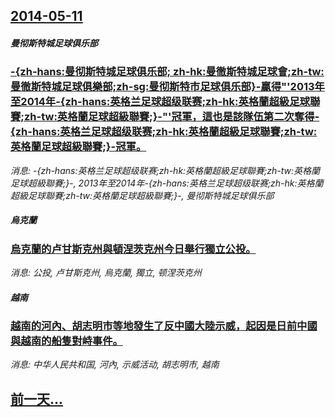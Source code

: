 ## [2014-05-11](/news/2014/05/11/index.md)

##### 曼彻斯特城足球俱乐部
### [ -{zh-hans:曼彻斯特城足球俱乐部; zh-hk:曼徹斯特城足球會;zh-tw:曼徹斯特城足球俱樂部;zh-sg:曼彻斯特市足球俱乐部}-贏得"'2013年至2014年-{zh-hans:英格兰足球超级联赛;zh-hk:英格蘭超級足球聯賽;zh-tw:英格蘭足球超級聯賽;}-"'冠軍，這也是該隊伍第二次奪得-{zh-hans:英格兰足球超级联赛;zh-hk:英格蘭超級足球聯賽;zh-tw:英格蘭足球超級聯賽;}-冠軍。 ](/news/2014/05/11/zh-hans-曼彻斯特城足球俱乐部-zh-hk-曼徹斯特城足球會-zh-tw-曼徹斯特城足球俱樂部-zh-sg.md)
_消息: -{zh-hans:英格兰足球超级联赛;zh-hk:英格蘭超級足球聯賽;zh-tw:英格蘭足球超級聯賽;}-, 2013年至2014年-{zh-hans:英格兰足球超级联赛;zh-hk:英格蘭超級足球聯賽;zh-tw:英格蘭足球超級聯賽;}-, 曼彻斯特城足球俱乐部_

##### 烏克蘭
### [ 烏克蘭的卢甘斯克州與頓涅茨克州今日舉行獨立公投。](/news/2014/05/11/烏克蘭的卢甘斯克州與頓涅茨克州今日舉行獨立公投.md)
_消息: 公投, 卢甘斯克州, 烏克蘭, 獨立, 顿涅茨克州_

##### 越南
### [ 越南的河內、胡志明市等地發生了反中國大陸示威，起因是日前中國與越南的船隻對峙事件。](/news/2014/05/11/越南的河內-胡志明市等地發生了反中國大陸示威-起因是日前中國與越南的船隻對峙事件.md)
_消息: 中华人民共和国, 河內, 示威活动, 胡志明市, 越南_

## [前一天...](/news/2014/05/10/index.md)

